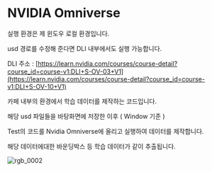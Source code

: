 # NVIDIA Omniverse
실행 환경은 제 윈도우 로컬 환경입니다.

usd 경로를 수정해 준다면 DLI 내부에서도 실행 가능합니다.

DLI 주소 :
[https://learn.nvidia.com/courses/course-detail?course_id=course-v1:DLI+S-OV-03+V1](https://learn.nvidia.com/courses/course-detail?course_id=course-v1:DLI+S-OV-10+V1)

카페 내부의 환경에서 학습 데이터를 제작하는 코드입니다.

해당 usd 파일들을 바탕화면에 저장한 이후 ( Window 기준 ) 

Test의 코드를 Nvidia Omniverse에 올리고 실행하여 데이터를 제작합니다.

해당 데이터에대한 바운딩박스 등 학습 데이터가 같이 추출됩니다. 


![rgb_0002](https://github.com/user-attachments/assets/6e962d4f-62ca-479a-9057-d452e50e5ff0)
